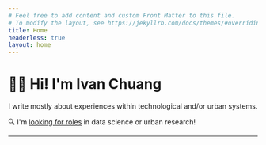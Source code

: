 ```yaml
---
# Feel free to add content and custom Front Matter to this file.
# To modify the layout, see https://jekyllrb.com/docs/themes/#overriding-theme-defaults
title: Home
headerless: true
layout: home
---
```


# 👋🏼 Hi! I'm Ivan Chuang

I write mostly about experiences within technological and/or urban systems.

🔍 I'm [looking for roles](https://www.linkedin.com/in/vnck/) in data science or urban research!

---